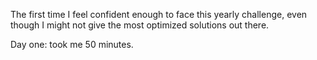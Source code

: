The first time I feel confident enough to face this yearly challenge, even though I might not give the most optimized solutions out there.

Day one: took me 50 minutes.
